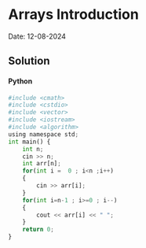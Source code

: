 
# Arrays Introduction

Date: 12-08-2024

## Solution
#### Python
```python
#include <cmath>
#include <cstdio>
#include <vector>
#include <iostream>
#include <algorithm>
using namespace std;
int main() {
    int n;
    cin >> n;
    int arr[n];
    for(int i =  0 ; i<n ;i++)
    {
        cin >> arr[i];
    }
    for(int i=n-1 ; i>=0 ; i--)
    {
        cout << arr[i] << " ";
    } 
    return 0;
}
```
        